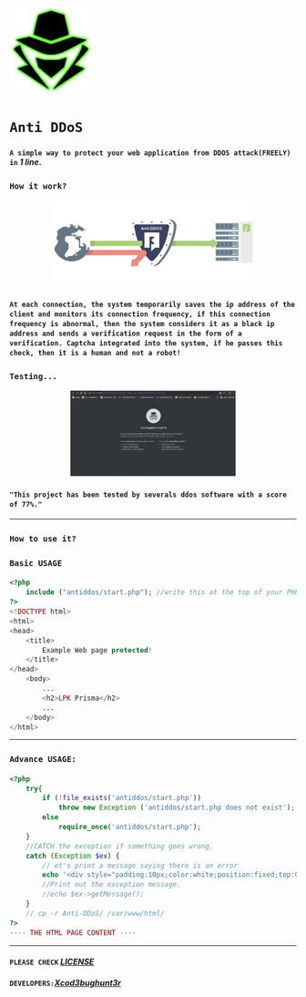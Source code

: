 <p align="left"><a href="https://www.itsecurity.id/"><img height="150" title="Xcod3bughunt3r" src="/img/face.png"/></a></p>

# ``Anti DDoS``
#### `A simple way to protect your web application from DDOS attack(FREELY) in` *1 line*.
### `How it work?`
<p align="center"><a href="https://www.itsecurity.id/"><img height="150" title="Xcod3bughunt3r" src="/img/icon.png"/></a></p>

#### `At each connection, the system temporarily saves the ip address of the client and monitors its connection frequency, if this connection frequency is abnormal, then the system considers it as a black ip address and sends a verification request in the form of a verification. Captcha integrated into the system, if he passes this check, then it is a human and not a robot!`

### `Testing...`
<p align="center"><a href="https://www.itsecurity.id/"><img height="150" title="Xcod3bughunt3r" src="/img/Antiddos.gif"/></a></p>

#### `"This project has been tested by severals ddos software with a score of 77%."`

___

### `How to use it?`
### `Basic USAGE`
```php
<?php
	include ("antiddos/start.php"); //write this at the top of your PHP application and all is done!!!
?>
<!DOCTYPE html>
<html>
<head>
	<title>
		Example Web page protected!
	</title>
</head>
	<body>
		...
		<h2>LPK Prisma</h2>
		...
	</body>
</html>
```

___

### `Advance USAGE:`
```php
<?php
	try{
		if (!file_exists('antiddos/start.php'))
			throw new Exception ('antiddos/start.php does not exist');
		else
			require_once('antiddos/start.php'); 
	} 
	//CATCH the exception if something goes wrong.
	catch (Exception $ex) {
		// et's print a message saying there is an error
		echo '<div style="padding:10px;color:white;position:fixed;top:0;left:0;width:100%;background:black;text-align:center;">The <a href="https://github.com/Xcod3bughunt3r/Anti-DDoS" target="_blank">"Anti DDoS"</a> failed to load properly on this Web Site, please de-comment the \'catch Exception\' to see what happening!</div>';
		//Print out the exception message.
		//echo $ex->getMessage();
	}
	// cp -r Anti-DDoS/ /var/www/html/
?>
---- THE HTML PAGE CONTENT ----
```

___

#### ``PLEASE CHECK`` *[LICENSE](LICENSE)*
#### ``DEVELOPERS:``*[Xcod3bughunt3r](https://github.com/Xcod3bughunt3r/Xcod3bughunt3r)*
